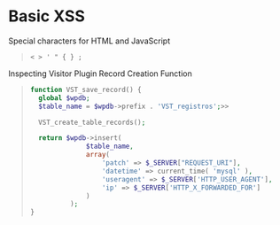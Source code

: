 # Basic XSS

Special characters for HTML and JavaScript
>``` shell
>< > ' " { } ;
>```

Inspecting Visitor Plugin Record Creation Function
>``` php
>function VST_save_record() {
>	global $wpdb;
>	$table_name = $wpdb->prefix . 'VST_registros';>>
>
>	VST_create_table_records();
>
>	return $wpdb->insert(
>				$table_name,
>				array(
>					'patch' => $_SERVER["REQUEST_URI"],
>					'datetime' => current_time( 'mysql' ),
>					'useragent' => $_SERVER['HTTP_USER_AGENT'],
>					'ip' => $_SERVER['HTTP_X_FORWARDED_FOR']
>				)
>			);
>}
>```
